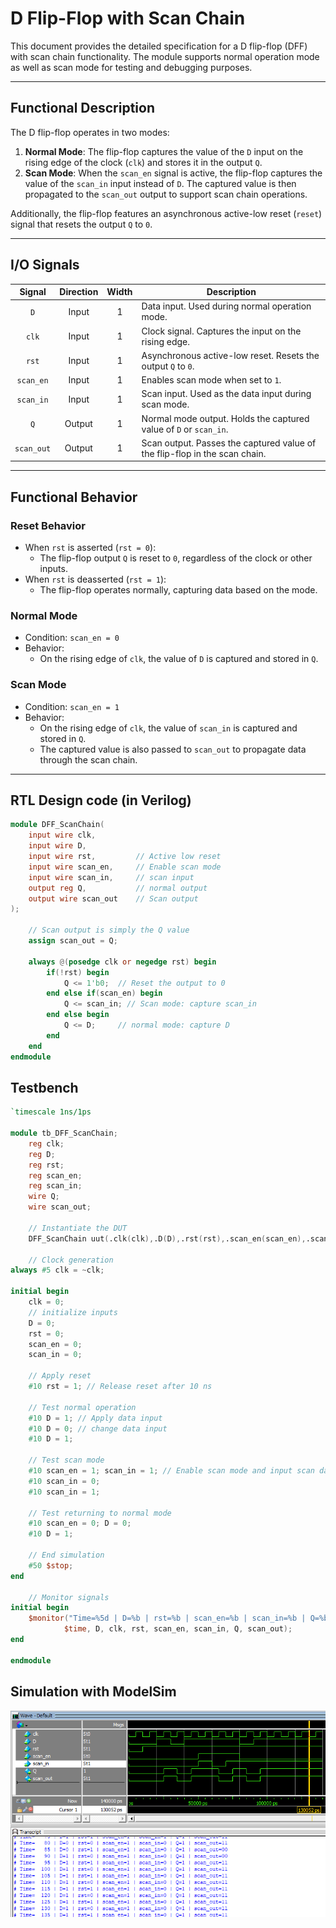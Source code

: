 # D Flip-Flop with Scan Chain

This document provides the detailed specification for a D flip-flop (DFF) with scan chain functionality. The module supports normal operation mode as well as scan mode for testing and debugging purposes.

---

## Functional Description
The D flip-flop operates in two modes:

1. **Normal Mode**: The flip-flop captures the value of the `D` input on the rising edge of the clock (`clk`) and stores it in the output `Q`.
2. **Scan Mode**: When the `scan_en` signal is active, the flip-flop captures the value of the `scan_in` input instead of `D`. The captured value is then propagated to the `scan_out` output to support scan chain operations.

Additionally, the flip-flop features an asynchronous active-low reset (`reset`) signal that resets the output `Q` to `0`.

---

## I/O Signals

| Signal       | Direction | Width | Description                                                                 |
|:------------:|:---------:|:-----:|-----------------------------------------------------------------------------|
| `D`          | Input     | 1     | Data input. Used during normal operation mode.                             |
| `clk`        | Input     | 1     | Clock signal. Captures the input on the rising edge.                       |
| `rst`        | Input     | 1     | Asynchronous active-low reset. Resets the output `Q` to `0`.               |
| `scan_en`    | Input     | 1     | Enables scan mode when set to `1`.                                         |
| `scan_in`    | Input     | 1     | Scan input. Used as the data input during scan mode.                       |
| `Q`          | Output    | 1     | Normal mode output. Holds the captured value of `D` or `scan_in`.          |
| `scan_out`   | Output    | 1     | Scan output. Passes the captured value of the flip-flop in the scan chain. |

---

## Functional Behavior

### Reset Behavior
- When `rst` is asserted (`rst = 0`):
  - The flip-flop output `Q` is reset to `0`, regardless of the clock or other inputs.
- When `rst` is deasserted (`rst = 1`):
  - The flip-flop operates normally, capturing data based on the mode.

### Normal Mode
- Condition: `scan_en = 0`
- Behavior:
  - On the rising edge of `clk`, the value of `D` is captured and stored in `Q`.

### Scan Mode
- Condition: `scan_en = 1`
- Behavior:
  - On the rising edge of `clk`, the value of `scan_in` is captured and stored in `Q`.
  - The captured value is also passed to `scan_out` to propagate data through the scan chain.

---

## RTL Design code (in Verilog)
```verilog
module DFF_ScanChain(
	input wire clk,
	input wire D,
	input wire rst,			// Active low reset
	input wire scan_en,		// Enable scan mode
	input wire scan_in, 	// scan input 
	output reg Q,			// normal output
	output wire scan_out	// Scan output
);

	// Scan output is simply the Q value 
	assign scan_out = Q;
	
	always @(posedge clk or negedge rst) begin
		if(!rst) begin	
			Q <= 1'b0;	// Reset the output to 0
		end else if(scan_en) begin
			Q <= scan_in; // Scan mode: capture scan_in 
		end else begin 
			Q <= D; 	// normal mode: capture D 
		end 
	end 
endmodule
```
## Testbench
```verilog
`timescale 1ns/1ps

module tb_DFF_ScanChain;
	reg clk;
	reg D;
	reg rst;
	reg scan_en;
	reg scan_in;
	wire Q;
	wire scan_out;
	
	// Instantiate the DUT 
	DFF_ScanChain uut(.clk(clk),.D(D),.rst(rst),.scan_en(scan_en),.scan_in(scan_in),.Q(Q),.scan_out(scan_out));
	
	// Clock generation
always #5 clk = ~clk;

initial begin
	clk = 0;
	// initialize inputs
	D = 0;
	rst = 0;
	scan_en = 0;
	scan_in = 0;
	
	// Apply reset
	#10 rst = 1; // Release reset after 10 ns
	
	// Test normal operation
	#10 D = 1; // Apply data input
	#10 D = 0; // change data input 
	#10 D = 1;
	
	// Test scan mode
	#10 scan_en = 1; scan_in = 1; // Enable scan mode and input scan data
	#10 scan_in = 0;
	#10 scan_in = 1;
	
	// Test returning to normal mode
	#10 scan_en = 0; D = 0;
	#10 D = 1;
	
	// End simulation
	#50 $stop;
end

	// Monitor signals
initial begin
	$monitor("Time=%5d | D=%b | rst=%b | scan_en=%b | scan_in=%b | Q=%b | scan_out=%b",
			$time, D, clk, rst, scan_en, scan_in, Q, scan_out);
end

endmodule
```
## Simulation with ModelSim
<img src="media/dff.png"/>

